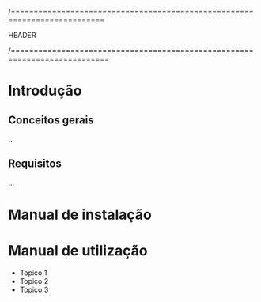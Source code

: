 /==========================================================================

HEADER

/===========================================================================

# Introdução
## Conceitos gerais
..

## Requisitos
...


# Manual de instalação


# Manual de utilização

- Topico 1
- Topico 2
- Topico 3

